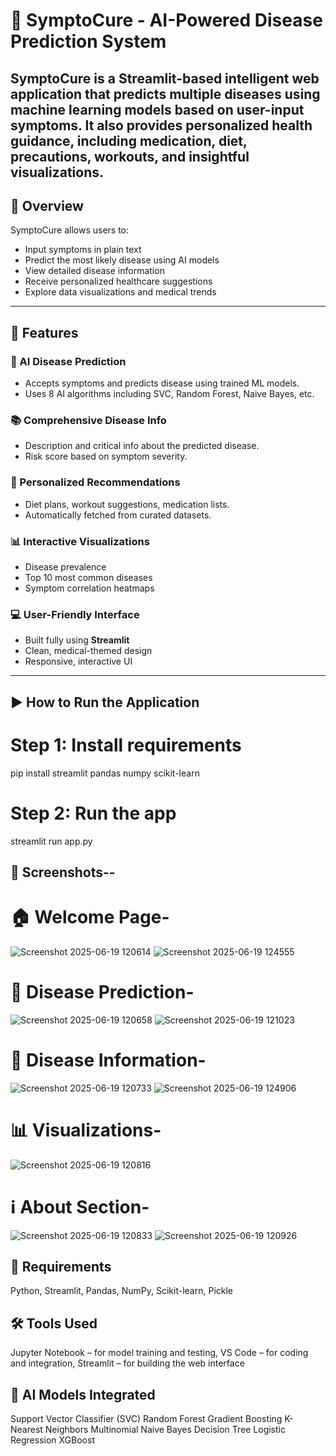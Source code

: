 # 🤖 SymptoCure - AI-Powered Disease Prediction System

**SymptoCure** is a **Streamlit-based intelligent web application** that predicts multiple diseases using machine learning models based on user-input symptoms. 
It also provides **personalized health guidance**, including medication, diet, precautions, workouts, and insightful visualizations.
---
## 📌 Overview
SymptoCure allows users to:
- Input symptoms in plain text
- Predict the most likely disease using AI models
- View detailed disease information
- Receive personalized healthcare suggestions
- Explore data visualizations and medical trends
---
## 🚀 Features
### 🧠 AI Disease Prediction
- Accepts symptoms and predicts disease using trained ML models.
- Uses 8 AI algorithms including SVC, Random Forest, Naive Bayes, etc.
### 📚 Comprehensive Disease Info
- Description and critical info about the predicted disease.
- Risk score based on symptom severity.
### 💊 Personalized Recommendations
- Diet plans, workout suggestions, medication lists.
- Automatically fetched from curated datasets.
### 📊 Interactive Visualizations
- Disease prevalence
- Top 10 most common diseases
- Symptom correlation heatmaps
### 💻 User-Friendly Interface
- Built fully using **Streamlit**
- Clean, medical-themed design
- Responsive, interactive UI
---
## ▶️ How to Run the Application
# Step 1: Install requirements
pip install streamlit pandas numpy scikit-learn
# Step 2: Run the app
streamlit run app.py

## 📸 Screenshots--
# 🏠 Welcome Page-
![Screenshot 2025-06-19 120614](https://github.com/user-attachments/assets/ba4b677f-aaa6-425a-bd65-a43de5134acb)
![Screenshot 2025-06-19 124555](https://github.com/user-attachments/assets/1bef3c2c-a44f-4708-aa47-6227a4e7901e)
# 🧠 Disease Prediction-
![Screenshot 2025-06-19 120658](https://github.com/user-attachments/assets/dbb2a027-2d2c-4acd-8a01-13c743c6b001)
![Screenshot 2025-06-19 121023](https://github.com/user-attachments/assets/2bd23516-eeb3-47f9-8de9-fe6f0a6bf519)
# 📖 Disease Information-
![Screenshot 2025-06-19 120733](https://github.com/user-attachments/assets/077b6460-30ae-48ba-a0ba-9bc359f1da5f)
![Screenshot 2025-06-19 124906](https://github.com/user-attachments/assets/30fae1a4-6b0c-4d8a-9295-de036b340818)
# 📊 Visualizations-
![Screenshot 2025-06-19 120816](https://github.com/user-attachments/assets/59bbccd6-8e33-42c9-b3d4-6a51896a7e31)
# ℹ️ About Section-
![Screenshot 2025-06-19 120833](https://github.com/user-attachments/assets/de103f9e-8b3b-410f-b7a1-08e48eb27423)
![Screenshot 2025-06-19 120926](https://github.com/user-attachments/assets/65f372ce-b758-4722-9b7b-1533bbaa0687)

## 🧪 Requirements
Python, Streamlit, Pandas, NumPy, Scikit-learn, Pickle

## 🛠 Tools Used
Jupyter Notebook – for model training and testing,
VS Code – for coding and integration,
Streamlit – for building the web interface

## 🧠 AI Models Integrated
Support Vector Classifier (SVC)
Random Forest
Gradient Boosting
K-Nearest Neighbors
Multinomial Naive Bayes
Decision Tree
Logistic Regression
XGBoost 





